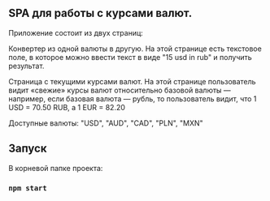 ## SPA для работы с курсами валют.

Приложение состоит из двух страниц:

Конвертер из одной валюты в другую. На этой странице есть текстовое поле, в которое можно ввести текст в виде "15 usd in rub" и получить результат.

Страница с текущими курсами валют. На этой странице пользователь видит «свежие» курсы валют относительно базовой валюты — например, если базовая валюта — рубль, то пользователь видит, что 1 USD = 70.50 RUB, а 1 EUR = 82.20

Доступные валюты: "USD", "AUD", "CAD", "PLN", "MXN"
## Запуск

В корневой папке проекта:

### `npm start`

